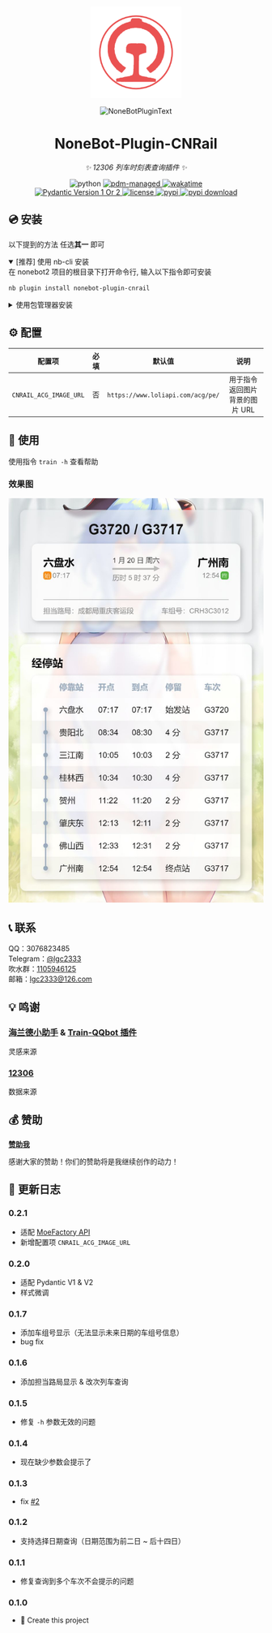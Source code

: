 <!-- markdownlint-disable MD031 MD033 MD036 MD041 -->

<div align="center">

<a href="https://github.com/lgc-NB2Dev/nonebot-plugin-cnrail">
  <img src="https://raw.githubusercontent.com/lgc-NB2Dev/readme/main/cnrail/logo.png" width="180" height="180" alt="NoneBotPluginLogo">
</a>

<p>
  <img src="https://raw.githubusercontent.com/A-kirami/nonebot-plugin-template/resources/NoneBotPlugin.svg" width="240" alt="NoneBotPluginText">
</p>

# NoneBot-Plugin-CNRail

_✨ 12306 列车时刻表查询插件 ✨_

<img src="https://img.shields.io/badge/python-3.9+-blue.svg" alt="python">
<a href="https://pdm.fming.dev">
  <img src="https://img.shields.io/badge/pdm-managed-blueviolet" alt="pdm-managed">
</a>
<a href="https://wakatime.com/badge/user/de2f28c3-5c26-4f92-bfe0-7a392cbfed48/project/018c2a19-e33a-46ea-824a-230947989095">
  <img src="https://wakatime.com/badge/user/de2f28c3-5c26-4f92-bfe0-7a392cbfed48/project/018c2a19-e33a-46ea-824a-230947989095.svg" alt="wakatime">
</a>

<br />

<a href="https://pydantic.dev">
  <img src="https://img.shields.io/endpoint?url=https://raw.githubusercontent.com/lgc-NB2Dev/readme/main/template/pyd-v1-or-v2.json" alt="Pydantic Version 1 Or 2" >
</a>
<a href="./LICENSE">
  <img src="https://img.shields.io/github/license/lgc-NB2Dev/nonebot-plugin-cnrail.svg" alt="license">
</a>
<a href="https://pypi.python.org/pypi/nonebot-plugin-cnrail">
  <img src="https://img.shields.io/pypi/v/nonebot-plugin-cnrail.svg" alt="pypi">
</a>
<a href="https://pypi.python.org/pypi/nonebot-plugin-cnrail">
  <img src="https://img.shields.io/pypi/dm/nonebot-plugin-cnrail" alt="pypi download">
</a>

</div>

## 💿 安装

以下提到的方法 任选**其一** 即可

<details open>
<summary>[推荐] 使用 nb-cli 安装</summary>
在 nonebot2 项目的根目录下打开命令行, 输入以下指令即可安装

```bash
nb plugin install nonebot-plugin-cnrail
```

</details>

<details>
<summary>使用包管理器安装</summary>
在 nonebot2 项目的插件目录下, 打开命令行, 根据你使用的包管理器, 输入相应的安装命令

<details>
<summary>pip</summary>

```bash
pip install nonebot-plugin-cnrail
```

</details>
<details>
<summary>pdm</summary>

```bash
pdm add nonebot-plugin-cnrail
```

</details>
<details>
<summary>poetry</summary>

```bash
poetry add nonebot-plugin-cnrail
```

</details>
<details>
<summary>conda</summary>

```bash
conda install nonebot-plugin-cnrail
```

</details>

打开 nonebot2 项目根目录下的 `pyproject.toml` 文件, 在 `[tool.nonebot]` 部分的 `plugins` 项里追加写入

```toml
[tool.nonebot]
plugins = [
    # ...
    "nonebot_plugin_cnrail"
]
```

</details>

## ⚙️ 配置

|         配置项         | 必填 |              默认值               |              说明              |
| :--------------------: | :--: | :-------------------------------: | :----------------------------: |
| `CNRAIL_ACG_IMAGE_URL` |  否  | `https://www.loliapi.com/acg/pe/` | 用于指令返回图片背景的图片 URL |

## 🎉 使用

使用指令 `train -h` 查看帮助

### 效果图

![效果图](https://raw.githubusercontent.com/lgc-NB2Dev/readme/main/cnrail/g3720.png)

## 📞 联系

QQ：3076823485  
Telegram：[@lgc2333](https://t.me/lgc2333)  
吹水群：[1105946125](https://jq.qq.com/?_wv=1027&k=Z3n1MpEp)  
邮箱：<lgc2333@126.com>

## 💡 鸣谢

### [海兰德小助手](https://qun.qq.com/qunpro/robot/qunshare?robot_uin=3889001607) & [Train-QQbot 插件](https://github.com/staytomorrow/FindTrain)

灵感来源

### [12306](https://www.12306.cn)

数据来源

## 💰 赞助

**[赞助我](https://blog.lgc2333.top/donate)**

感谢大家的赞助！你们的赞助将是我继续创作的动力！

## 📝 更新日志

### 0.2.1

- 适配 [MoeFactory API](https://train.moefactory.com)
- 新增配置项 `CNRAIL_ACG_IMAGE_URL`

### 0.2.0

- 适配 Pydantic V1 & V2
- 样式微调

### 0.1.7

- 添加车组号显示（无法显示未来日期的车组号信息）
- bug fix

### 0.1.6

- 添加担当路局显示 & 改次列车查询

### 0.1.5

- 修复 `-h` 参数无效的问题

### 0.1.4

- 现在缺少参数会提示了

### 0.1.3

- fix [#2](https://github.com/lgc-NB2Dev/nonebot-plugin-cnrail/issues/2)

### 0.1.2

- 支持选择日期查询（日期范围为前二日 ~ 后十四日）

### 0.1.1

- 修复查询到多个车次不会提示的问题

### 0.1.0

- 🎉 Create this project
